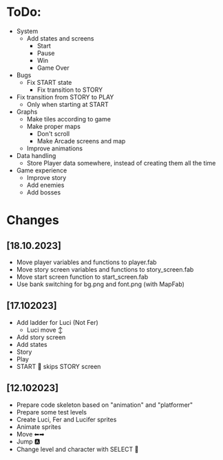 # ToDo:
- System
  - Add states and screens
    - Start
    - Pause
    - Win
    - Game Over
- Bugs
  - Fix START state
    - Fix transition to STORY
- Fix transition from STORY to PLAY
  - Only when starting at START
- Graphs
  - Make tiles according to game
  - Make proper maps
    - Don't scroll
    - Make Arcade screens and map
  - Improve animations
- Data handling
  - Store Player data somewhere, instead of creating them all the time
- Game experience
  - Improve story
  - Add enemies
  - Add bosses

# Changes

## [18.10.2023]
- Move player variables and functions to player.fab
- Move story screen variables and functions to story_screen.fab
- Move start screen function to start_screen.fab
- Use bank switching for bg.png and font.png (with MapFab)

## [17.102023]
- Add ladder for Luci (Not Fer)
  - Luci move ↕
- Add story screen
 - Add states
  - Story
  - Play
- START 🔘 skips STORY screen

## [12.102023]
- Prepare code skeleton based on "animation" and "platformer"
- Prepare some test levels
- Create Luci, Fer and Lucifer sprites
- Animate sprites
- Move ⬅➡
- Jump 🅰
- Change level and character with SELECT 🔘

